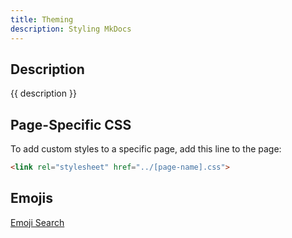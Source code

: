 ```yaml
---
title: Theming
description: Styling MkDocs
---
```


## Description

{{ description }}

## Page-Specific CSS

To add custom styles to a specific page, add this line to the page:

```HTML
<link rel="stylesheet" href="../[page-name].css">
```

## Emojis

[Emoji Search](https://squidfunk.github.io/mkdocs-material/reference/icons-emojis/?h=icons#search)

